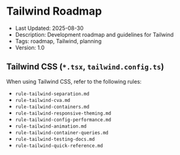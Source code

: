 # Tailwind Roadmap
- Last Updated: 2025-08-30
- Description: Development roadmap and guidelines for Tailwind
- Tags: roadmap, Tailwind, planning
- Version: 1.0

## Tailwind CSS (`*.tsx`, `tailwind.config.ts`)

When using Tailwind CSS, refer to the following rules:

- `rule-tailwind-separation.md`
- `rule-tailwind-cva.md`
- `rule-tailwind-containers.md`
- `rule-tailwind-responsive-theming.md`
- `rule-tailwind-config-performance.md`
- `rule-tailwind-animation.md`
- `rule-tailwind-container-queries.md`
- `rule-tailwind-testing-docs.md`
- `rule-tailwind-quick-reference.md`